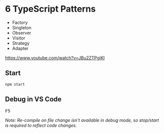 # 6 TypeScript Patterns

- Factory
- Singleton
- Observer
- Visitor
- Strategy
- Adapter

https://www.youtube.com/watch?v=JBu2ZTPgiKI

## Start

```
npm start
```

## Debug in VS Code

<kbd>F5</kbd>

_Note: Re-compile on file change isn't available in debug mode, so stop/start is required to reflect code changes._
